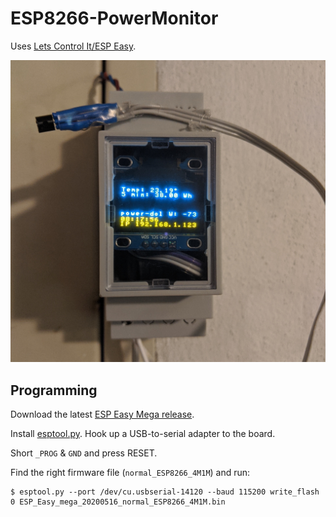 # ESP8266-PowerMonitor

Uses [Lets Control It/ESP Easy](https://www.letscontrolit.com/).

![rev2.jpg](pictures/rev2.jpg)

## Programming

Download the latest [ESP Easy Mega release](https://github.com/letscontrolit/ESPEasy/releases).

Install [esptool.py](https://github.com/espressif/esptool). Hook up a USB-to-serial adapter to the board.

Short `_PROG` & `GND` and press RESET.

Find the right firmware file (`normal_ESP8266_4M1M`) and run:

```
$ esptool.py --port /dev/cu.usbserial-14120 --baud 115200 write_flash 0 ESP_Easy_mega_20200516_normal_ESP8266_4M1M.bin
```
